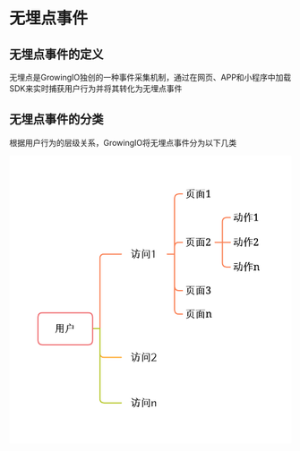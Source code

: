 # 无埋点事件

## 无埋点事件的定义

无埋点是GrowingIO独创的一种事件采集机制，通过在网页、APP和小程序中加载SDK来实时捕获用户行为并将其转化为无埋点事件

## 无埋点事件的分类

根据用户行为的层级关系，GrowingIO将无埋点事件分为以下几类

![用户动作层级](../../../../.gitbook/assets/用户.png)

